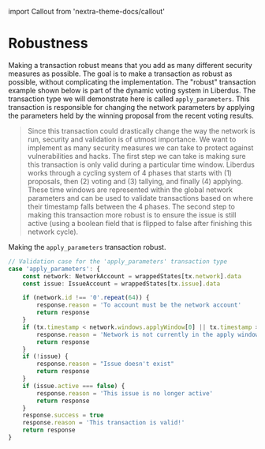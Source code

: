 import Callout from 'nextra-theme-docs/callout'

# Robustness

Making a transaction robust means that you add as many different security measures as possible. The goal is to make a transaction as robust as possible, without complicating the implementation. The "robust" transaction example shown below is part of the dynamic voting system in Liberdus. The transaction type we will demonstrate here is called `apply_parameters`. This transaction is responsible for changing the network parameters by applying the parameters held by the winning proposal from the recent voting results.


> Since this transaction could drastically change the way the network is run, security and validation is of utmost importance. We want to implement as many security measures we can take to protect against vulnerabilities and hacks. The first step we can take is making sure this transaction is only valid during a particular time window. Liberdus works through a cycling system of 4 phases that starts with (1) proposals, then (2) voting and (3) tallying, and finally (4) applying. These time windows are represented within the global network parameters and can be used to validate transactions based on where their timestamp falls between the 4 phases. The second step to making this transaction more robust is to ensure the issue is still active (using a boolean field that is flipped to false after finishing this network cycle).

<Callout emoji="👇" type="default">

Making the `apply_parameters` transaction robust.

</Callout>

```ts
// Validation case for the 'apply_parameters' transaction type
case 'apply_parameters': {
    const network: NetworkAccount = wrappedStates[tx.network].data
    const issue: IssueAccount = wrappedStates[tx.issue].data

    if (network.id !== '0'.repeat(64)) {
        response.reason = 'To account must be the network account'
        return response
    }
    if (tx.timestamp < network.windows.applyWindow[0] || tx.timestamp > network.applyWindow[1]) {
        response.reason = 'Network is not currently in the apply window'
        return response
    }
    if (!issue) {
        response.reason = "Issue doesn't exist"
        return response
    }
    if (issue.active === false) {
        response.reason = 'This issue is no longer active'
        return response
    }
    response.success = true
    response.reason = 'This transaction is valid!'
    return response
}
```


